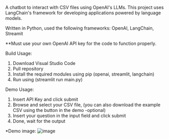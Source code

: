 A chatbot to interact with CSV files using OpenAI's LLMs. This project uses LangChain's framework for developing applications powered by language models.

Written in Python, used the following frameworks: OpenAI, LangChain, Streamit

**Must use your own OpenAI API key for the code to function properly.

Build Usage:
1. Download Visual Studio Code
2. Pull repository
3. Install the required modules using pip (openai, streamlit, langchain)
4. Run using (streamlit run main.py)


Demo Usage:
1. Insert API Key and click submit
2. Browse and select your CSV file, (you can also download the example CSV using the button in the demo -optional)
3. Insert your question in the input field and click submit
4. Done, wait for the output

*Demo image:
![image](https://github.com/Biltoa/AI_ChatCSV/assets/86389078/a685fecd-a86e-4233-b745-94fbc1e79841)
